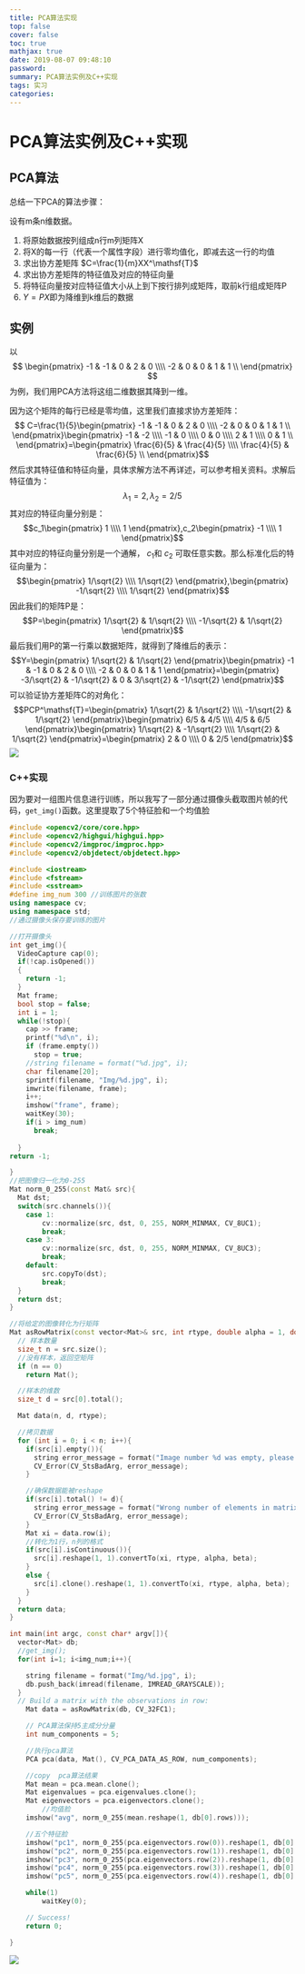 ```yaml
---
title: PCA算法实现
top: false
cover: false
toc: true
mathjax: true
date: 2019-08-07 09:48:10
password:
summary: PCA算法实例及C++实现
tags: 实习
categories:
---
```

# PCA算法实例及C++实现

## PCA算法
总结一下PCA的算法步骤：

设有m条n维数据。

1. 将原始数据按列组成n行m列矩阵X
2. 将X的每一行（代表一个属性字段）进行零均值化，即减去这一行的均值
3. 求出协方差矩阵 $C=\frac{1}{m}XX^\mathsf{T}$
4. 求出协方差矩阵的特征值及对应的特征向量
5. 将特征向量按对应特征值大小从上到下按行排列成矩阵，取前k行组成矩阵P
6. $Y = PX$即为降维到k维后的数据

## 实例

以
$$ \begin{pmatrix}
  -1 & -1 & 0 & 2 & 0 \\\\
  -2 & 0 & 0 & 1 & 1 \\
\end{pmatrix} $$
为例，我们用PCA方法将这组二维数据其降到一维。

因为这个矩阵的每行已经是零均值，这里我们直接求协方差矩阵：
$$ C=\frac{1}{5}\begin{pmatrix}
  -1 & -1 & 0 & 2 & 0 \\\\
  -2 & 0 & 0 & 1 & 1 \\
\end{pmatrix}\begin{pmatrix}
  -1 & -2 \\\\
  -1 & 0  \\\\
  0  & 0  \\\\
  2  & 1  \\\\
  0  & 1 \\
\end{pmatrix}=\begin{pmatrix}
  \frac{6}{5} & \frac{4}{5} \\\\
  \frac{4}{5} & \frac{6}{5} \\
\end{pmatrix}$$
然后求其特征值和特征向量，具体求解方法不再详述，可以参考相关资料。求解后特征值为：
$$\lambda_1=2,\lambda_2=2/5$$
其对应的特征向量分别是：
$$c_1\begin{pmatrix}
  1 \\\\
  1
\end{pmatrix},c_2\begin{pmatrix}
  -1 \\\\
  1
\end{pmatrix}$$
其中对应的特征向量分别是一个通解， $c_1$和 $c_2$ 可取任意实数。那么标准化后的特征向量为：
$$\begin{pmatrix}
  1/\sqrt{2} \\\\
  1/\sqrt{2}
\end{pmatrix},\begin{pmatrix}
  -1/\sqrt{2} \\\\
  1/\sqrt{2}
\end{pmatrix}$$
因此我们的矩阵P是：
$$P=\begin{pmatrix}
  1/\sqrt{2}  & 1/\sqrt{2}  \\\\
  -1/\sqrt{2} & 1/\sqrt{2}
\end{pmatrix}$$
最后我们用P的第一行乘以数据矩阵，就得到了降维后的表示：
$$Y=\begin{pmatrix}
  1/\sqrt{2} & 1/\sqrt{2}
\end{pmatrix}\begin{pmatrix}
  -1 & -1 & 0 & 2 & 0 \\\\
  -2 & 0 & 0 & 1 & 1
\end{pmatrix}=\begin{pmatrix}
  -3/\sqrt{2} & -1/\sqrt{2} & 0 & 3/\sqrt{2} & -1/\sqrt{2}
\end{pmatrix}$$
可以验证协方差矩阵C的对角化：
$$PCP^\mathsf{T}=\begin{pmatrix}
  1/\sqrt{2}  & 1/\sqrt{2}  \\\\
  -1/\sqrt{2} & 1/\sqrt{2}
\end{pmatrix}\begin{pmatrix}
  6/5 & 4/5 \\\\
  4/5 & 6/5
\end{pmatrix}\begin{pmatrix}
  1/\sqrt{2} & -1/\sqrt{2}  \\\\
  1/\sqrt{2} & 1/\sqrt{2}
\end{pmatrix}=\begin{pmatrix}
  2 & 0  \\\\
  0 & 2/5
\end{pmatrix}$$
![](02.png)

### C++实现
因为要对一组图片信息进行训练，所以我写了一部分通过摄像头截取图片帧的代码，`get_img()`函数。这里提取了5个特征脸和一个均值脸

```cpp
#include <opencv2/core/core.hpp>
#include <opencv2/highgui/highgui.hpp>
#include <opencv2/imgproc/imgproc.hpp>
#include <opencv2/objdetect/objdetect.hpp>

#include <iostream>
#include <fstream>
#include <sstream>
#define img_num 300 //训练图片的张数
using namespace cv;
using namespace std;
//通过摄像头保存要训练的图片

//打开摄像头
int get_img(){
  VideoCapture cap(0);
  if(!cap.isOpened())
  {
    return -1;
  }
  Mat frame;
  bool stop = false;
  int i = 1;
  while(!stop){
    cap >> frame;
    printf("%d\n", i);
    if (frame.empty())
      stop = true;
    //string filename = format("%d.jpg", i);
    char filename[20];
    sprintf(filename, "Img/%d.jpg", i);
    imwrite(filename, frame);
    i++;
    imshow("frame", frame);
    waitKey(30);
    if(i > img_num)
      break;
    
  }
return -1;

}
//把图像归一化为0-255
Mat norm_0_255(const Mat& src){
  Mat dst;
  switch(src.channels()){
    case 1:
        cv::normalize(src, dst, 0, 255, NORM_MINMAX, CV_8UC1);
        break;
    case 3:
        cv::normalize(src, dst, 0, 255, NORM_MINMAX, CV_8UC3);
        break;
    default:
        src.copyTo(dst);
        break;
  }
  return dst;
}

//将给定的图像转化为行矩阵
Mat asRowMatrix(const vector<Mat>& src, int rtype, double alpha = 1, double beta = 0){
  // 样本数量
  size_t n = src.size();
  //没有样本，返回空矩阵
  if (n == 0)
    return Mat();

  //样本的维数
  size_t d = src[0].total();

  Mat data(n, d, rtype);

  //拷贝数据
  for (int i = 0; i < n; i++){
    if(src[i].empty()){
      string error_message = format("Image number %d was empty, please check your input data.", i);
      CV_Error(CV_StsBadArg, error_message);
    }

    //确保数据能被reshape
    if(src[i].total() != d){
      string error_message = format("Wrong number of elements in matrix #%d! Expected %d was %d.", i, d, src[i].total());
      CV_Error(CV_StsBadArg, error_message);
    }
    Mat xi = data.row(i);
    //转化为1行，n列的格式
    if(src[i].isContinuous()){
      src[i].reshape(1, 1).convertTo(xi, rtype, alpha, beta);
    }
    else {
      src[i].clone().reshape(1, 1).convertTo(xi, rtype, alpha, beta);
    }
  }
  return data;
}

int main(int argc, const char* argv[]){
  vector<Mat> db;
  //get_img();
  for(int i=1; i<img_num;i++){

    string filename = format("Img/%d.jpg", i);
    db.push_back(imread(filename, IMREAD_GRAYSCALE));
  }
  // Build a matrix with the observations in row:
    Mat data = asRowMatrix(db, CV_32FC1);

    // PCA算法保持5主成分分量
    int num_components = 5;

    //执行pca算法
    PCA pca(data, Mat(), CV_PCA_DATA_AS_ROW, num_components);

    //copy  pca算法结果
    Mat mean = pca.mean.clone();
    Mat eigenvalues = pca.eigenvalues.clone();
    Mat eigenvectors = pca.eigenvectors.clone();
        //均值脸
    imshow("avg", norm_0_255(mean.reshape(1, db[0].rows)));

    //五个特征脸
    imshow("pc1", norm_0_255(pca.eigenvectors.row(0)).reshape(1, db[0].rows));
    imshow("pc2", norm_0_255(pca.eigenvectors.row(1)).reshape(1, db[0].rows));
    imshow("pc3", norm_0_255(pca.eigenvectors.row(2)).reshape(1, db[0].rows));
    imshow("pc4", norm_0_255(pca.eigenvectors.row(3)).reshape(1, db[0].rows));
    imshow("pc5", norm_0_255(pca.eigenvectors.row(4)).reshape(1, db[0].rows));

    while(1)
        waitKey(0);

    // Success!
    return 0;

}
```
![](01.png)
